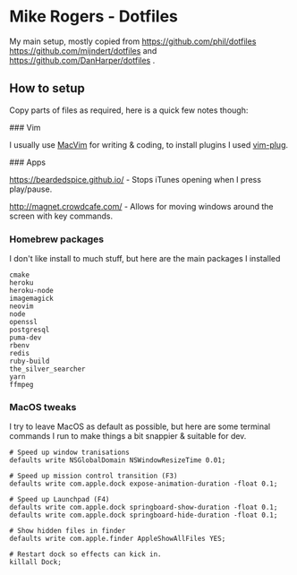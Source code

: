 # Mike Rogers - Dotfiles

My main setup, mostly copied from https://github.com/phil/dotfiles https://github.com/mijndert/dotfiles and https://github.com/DanHarper/dotfiles .

## How to setup

Copy parts of files as required, here is a quick few notes though:

### Vim

I usually use [MacVim](https://macvim-dev.github.io/macvim/) for writing & coding, to install plugins I used [vim-plug](https://github.com/junegunn/vim-plug).

### Apps

https://beardedspice.github.io/ - Stops iTunes opening when I press play/pause.

http://magnet.crowdcafe.com/ - Allows for moving windows around the screen with key commands.

### Homebrew packages

I don't like install to much stuff, but here are the main packages I installed

    cmake
    heroku
    heroku-node
    imagemagick
    neovim
    node
    openssl
    postgresql
    puma-dev
    rbenv
    redis
    ruby-build
    the_silver_searcher
    yarn
    ffmpeg

### MacOS tweaks

I try to leave MacOS as default as possible, but here are some terminal commands I run to make things a bit snappier & suitable for dev.

    # Speed up window tranisations
    defaults write NSGlobalDomain NSWindowResizeTime 0.01;

    # Speed up mission control transition (F3)
    defaults write com.apple.dock expose-animation-duration -float 0.1; 

    # Speed up Launchpad (F4)
    defaults write com.apple.dock springboard-show-duration -float 0.1;
    defaults write com.apple.dock springboard-hide-duration -float 0.1;

    # Show hidden files in finder
    defaults write com.apple.finder AppleShowAllFiles YES;

    # Restart dock so effects can kick in.
    killall Dock;
